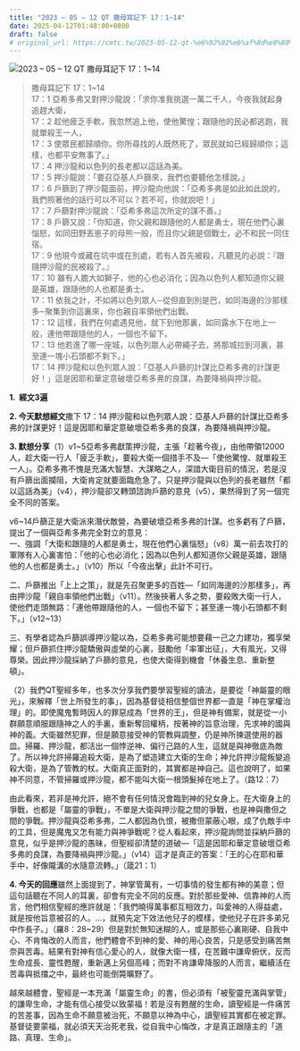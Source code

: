 ```yaml
---
title: "2023 – 05 – 12 QT 撒母耳記下 17：1~14"
date: 2025-04-12T01:48:00+0800
draft: false
# original_url: https://cmtc.tw/2023-05-12-qt-%e6%92%92%e6%af%8d%e8%80%b3%e8%a8%98%e4%b8%8b-17%ef%bc%9a114
---
```


![2023 – 05 – 12 QT 撒母耳記下 17：1\~14](/images/qt.jpg  "2023 – 05 – 12 QT 撒母耳記下 17：1\~14")

> 撒母耳記下 17：1\~14  
> 17：1 亞希多弗又對押沙龍說：「求你准我挑選一萬二千人，今夜我就起身追趕大衛，  
> 17：2 趁他疲乏手軟，我忽然追上他，使他驚惶；跟隨他的民必都逃跑，我就單殺王一人，  
> 17：3 使眾民都歸順你。你所尋找的人既然死了，眾民就如已經歸順你；這樣，也都平安無事了。」  
> 17：4 押沙龍和以色列的長老都以這話為美。  
> 17：5 押沙龍說：「要召亞基人戶篩來，我們也要聽他怎樣說。」  
> 17：6 戶篩到了押沙龍面前，押沙龍向他說：「亞希多弗是如此如此說的，我們照著他的話行可以不可以？若不可，你就說吧！」  
> 17：7 戶篩對押沙龍說：「亞希多弗這次所定的謀不善。」  
> 17：8 戶篩又說：「你知道，你父親和跟隨他的人都是勇士，現在他們心裏惱怒，如同田野丟崽子的母熊一般，而且你父親是個戰士，必不和民一同住宿。  
> 17：9 他現今或藏在坑中或在別處，若有人首先被殺，凡聽見的必說：『跟隨押沙龍的民被殺了。』  
> 17：10 雖有人膽大如獅子，他的心也必消化；因為以色列人都知道你父親是英雄，跟隨他的人也都是勇士。  
> 17：11 依我之計，不如將以色列眾人─從但直到別是巴，如同海邊的沙那樣多─聚集到你這裏來，你也親自率領他們出戰。  
> 17：12 這樣，我們在何處遇見他，就下到他那裏，如同露水下在地上一般，連他帶跟隨他的人，一個也不留下。  
> 17：13 他若進了哪一座城，以色列眾人必帶繩子去，將那城拉到河裏，甚至連一塊小石頭都不剩下。」  
> 17：14 押沙龍和以色列眾人說：「亞基人戶篩的計謀比亞希多弗的計謀更好！」這是因耶和華定意破壞亞希多弗的良謀，為要降禍與押沙龍。

**1.  經文3遍**

**2. 今天默想經文**撒下 17：14 押沙龍和以色列眾人說：亞基人戶篩的計謀比亞希多弗的計謀更好！這是因耶和華定意破壞亞希多弗的良謀，為要降禍與押沙龍。

**3. 默想分享**（1）v1\~5亞希多弗獻策押沙龍，主張「趁著今夜」，由他帶領12000人，趁大衛一行人「疲乏手軟」，要殺大衛一個措手不及—「使他驚惶、就單殺王一人」。亞希多弗不愧是充滿大智慧、大謀略之人，深諳大衛目前的情況，若是沒有戶篩出面攔阻，大衛肯定就要面臨危急了。只是押沙龍與以色列的長老雖然「都以這話為美」（v4），押沙龍卻又轉頭諮詢戶篩的意見（v5），果然得到了另一個完全不同的答案。

v6\~14戶篩正是大衛派來潛伏敵營，為要破壞亞希多弗的計謀。也多虧有了戶篩，提出了一個與亞希多弗完全對立的意見：  
一、強調「大衛和跟隨的人都是勇士，現在他們心裏惱怒」（v8）萬一前去攻打的軍隊有人心裏害怕：「他的心也必消化；因為以色列人都知道你父親是英雄，跟隨他的人也都是勇士。」（v10）所以「今夜出擊」此計不可行。

二、戶篩推出「上上之策」，就是先召聚更多的百姓—「如同海邊的沙那樣多」，再由押沙龍「親自率領他們出戰」（v11）。然後挾著人多之勢，要殺敗大衛一行人，使他們走頭無路：「連他帶跟隨他的人，一個也不留下；甚至連一塊小石頭都不剩下。」（v12\~13）

三、有學者認為戶篩誤導押沙龍以為，亞希多弗可能想要藉一己之力建功，獨享榮耀；但戶篩抓住押沙龍驕傲與虛榮的心裏，鼓勵他「率軍出征」，大有風光，又得尊榮。因此押沙龍採納了戶篩的意見，也使大衛得到機會「休養生息、重新整頓」。

（2）我們QT聖經多年，也多次分享我們要學習聖經的讀法，是要從「神屬靈的眼光」，來解釋「世上所發生的事」，因為基督徒相信整個世界都一直是「神在掌權治理」的。即使魔鬼暫時因人的罪惡成為「世界的王」，但是神有備案，就是從一小群願意順服跟隨神之人的手裏，重新奪回權柄，按著神的旨意治理，先求神的國與神的義。大衛雖然犯罪，但是願意接受神的管教與調整，仍是神所揀選使用的器皿。掃羅、押沙龍，都活出一個悖逆神、偏行己路的人生，這就是與神徹底為敵了。所以神允許掃羅追殺大衛，是為了塑造建立大衛的生命；神允許押沙龍叛變追殺大衛，是為了管教的杖。大衛真正面對的，其實都是神自己。這也說明了，如果神不同意，不管掃羅或押沙龍，都不能叫大衛一根頭髮掉在地上了。（路12：7）

由此看來，若非是神允許，絕不會有任何情況會臨到神的兒女身上。在大衛身上的爭戰，也都是「屬靈的爭戰」，不單是大衛與押沙龍之間的爭戰，也是神與撒但之間的爭戰。押沙龍與亞希多弗，二人都因為仇恨，被撒但蒙蔽心眼，成了仇敵手中的工具，但是魔鬼又怎有能力與神爭戰呢？從人看起來，押沙龍詢問並採納戶篩的意見，似乎是押沙龍的愚昧，但聖經卻清楚的道破—「這是因耶和華定意破壞亞希多弗的良謀，為要降禍與押沙龍。」（v14）這才是真正的答案：「王的心在耶和華手中，好像隴溝的水隨意流轉。」（箴21：1）

**4. 今天的回應**雖然上面提到了，神掌管萬有，一切事情的發生都有神的美意；但這句話聽在不同人的耳裏，卻會有完全不同的反應。對於那些愛神、信靠神的人而言，他們相信聖經的應許就是：「我們曉得萬事都互相效力，叫愛神的人得益處，就是按他旨意被召的人。…，就預先定下效法他兒子的模樣，使他兒子在許多弟兄中作長子。」（羅8：28\~29）但是對於無知迷糊的人，或是那些心裏剛硬、自我中心、不肯悔改的人而言，他們體會不到神的愛、神的用心良苦，只是感受到痛苦無奈與苦毒。結果有對神有信心愛心的人，就像大衛一樣，在苦難中謙卑俯伏，反而生命成長、靈性甦醒，重新邁上另個高峰；而對不肯謙卑降服的人而言，繼續活在苦毒與抵擋之中，最終也可能倒斃曠野了。

越來越體會，聖經是一本充滿「屬靈生命」的書，但必須有「被聖靈充滿與掌管」的謙卑生命，才能有信心接受以致蒙福！若是沒有甦醒的生命，讀聖經是一件痛苦的苦差事，因為生命不願意被治死，不願意以神為中心，讀聖經其實都在被定罪。基督徒要蒙福，就必須天天治死老我，從自我中心悔改，才是真正跟隨主的「道路、真理、生命」。